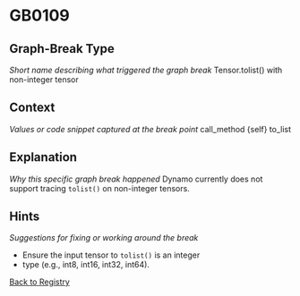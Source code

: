 # GB0109

## Graph-Break Type
*Short name describing what triggered the graph break*
Tensor.tolist() with non-integer tensor

## Context
*Values or code snippet captured at the break point*
call_method {self} to_list

## Explanation
*Why this specific graph break happened*
Dynamo currently does not support tracing `tolist()` on non-integer tensors.

## Hints
*Suggestions for fixing or working around the break*
- Ensure the input tensor to `tolist()` is an integer 
- type (e.g., int8, int16, int32, int64).



[Back to Registry](../index.md)
